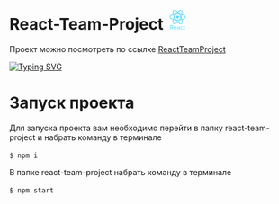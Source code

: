 # React-Team-Project <img src="https://github.com/devicons/devicon/blob/master/icons/react/react-original-wordmark.svg" title="React" alt="React" width="36" height="36" alt="React"/>
Проект можно посмотреть по ссылке
<a href="pavel11123.github.io/react-team-project/" target="_blank" rel="noreferrer">ReactTeamProject</a>

[![Typing SVG](https://pavel11123.github.io/react-team-project/?color=%2336BCF7&lines=React+Team+Project)](https://git.io/typing-svg)

# Запуск проекта

Для запуска проекта вам необходимо перейти в папку react-team-project и набрать команду в терминале

`$ npm i`

В папке react-team-project набрать команду в терминале

`$ npm start`
